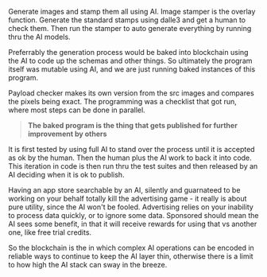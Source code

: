 Generate images and stamp them all using AI.
Image stamper is the overlay function.
Generate the standard stamps using dalle3 and get a human to check them.
Then run the stamper to auto generate everything by running thru the AI models.

Preferrably the generation process would be baked into blockchain using the AI to code up the schemas and other things.  So ultimately the program itself was mutable using AI, and we are just running baked instances of this program.

Payload checker makes its own version from the src images and compares the pixels being exact.
The programming was a checklist that got run, where most steps can be done in parallel.

> **The baked program is the thing that gets published for further improvement by others**

It is first tested by using full AI to stand over the process until it is accepted as ok by the human.
Then the human plus the AI work to back it into code.
This iteration in code is then run thru the test suites and then released by an AI deciding when it is ok to publish.

Having an app store searchable by an AI, silently and guarnateed to be working on your behalf totally kill the advertising game - it really is about pure utility, since the AI won't be fooled.  Advertising relies on your inability to process data quickly, or to ignore some data.  Sponsored should mean the AI sees some benefit, in that it will receive rewards for using that vs another one, like free trial credits.

So the blockchain is the in which complex AI operations can be encoded in reliable ways to continue to keep the AI layer thin, otherwise there is a limit to how high the AI stack can sway in the breeze.